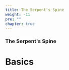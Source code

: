 ```yaml
---
title: The Serpent's Spine
weight: -11
pre: ""
chapter: true
---
```


### The Serpent's Spine

# Basics